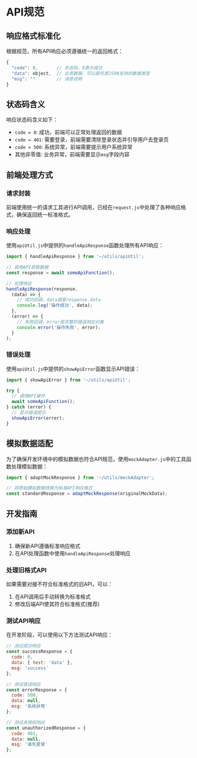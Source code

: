 # API规范

## 响应格式标准化

根据规范，所有API响应必须遵循统一的返回格式：

```javascript
{
  "code": 0,       // 状态码，0表示成功
  "data": object,  // 业务数据，可以是任意JSON支持的数据类型
  "msg": ""        // 消息说明
}
```

## 状态码含义

响应状态码含义如下：

- `code = 0`: 成功，前端可以正常处理返回的数据
- `code = 401`: 需要登录，前端需要清除登录状态并引导用户去登录页
- `code = 500`: 系统异常，前端需要提示用户系统异常
- 其他非零值: 业务异常，前端需要显示`msg`字段内容

## 前端处理方式

### 请求封装

前端使用统一的请求工具进行API调用，已经在`request.js`中处理了各种响应格式，确保返回统一标准格式。

### 响应处理

使用`apiUtil.js`中提供的`handleApiResponse`函数处理所有API响应：

```javascript
import { handleApiResponse } from '~/utils/apiUtil';

// 调用API获取数据
const response = await someApiFunction();

// 处理响应
handleApiResponse(response, 
  (data) => {
    // 成功回调，data就是response.data
    console.log('操作成功', data);
  },
  (error) => {
    // 失败回调，error是完整的错误响应对象
    console.error('操作失败', error);
  }
);
```

### 错误处理

使用`apiUtil.js`中提供的`showApiError`函数显示API错误：

```javascript
import { showApiError } from '~/utils/apiUtil';

try {
  // 调用API操作
  await someApiFunction();
} catch (error) {
  // 显示错误提示
  showApiError(error);
}
```

## 模拟数据适配

为了确保开发环境中的模拟数据也符合API规范，使用`mockAdapter.js`中的工具函数处理模拟数据：

```javascript
import { adaptMockResponse } from '~/utils/mockAdapter';

// 将原始模拟数据转换为标准API响应格式
const standardResponse = adaptMockResponse(originalMockData);
```

## 开发指南

### 添加新API

1. 确保新API遵循标准响应格式
2. 在API处理函数中使用`handleApiResponse`处理响应

### 处理旧格式API

如果需要对接不符合标准格式的旧API，可以：

1. 在API调用后手动转换为标准格式
2. 修改后端API使其符合标准格式(推荐)

### 测试API响应

在开发阶段，可以使用以下方法测试API响应：

```javascript
// 测试成功响应
const successResponse = {
  code: 0,
  data: { test: 'data' },
  msg: 'success'
};

// 测试错误响应
const errorResponse = {
  code: 500,
  data: null,
  msg: '系统异常'
};

// 测试未授权响应
const unauthorizedResponse = {
  code: 401,
  data: null,
  msg: '请先登录'
};
``` 